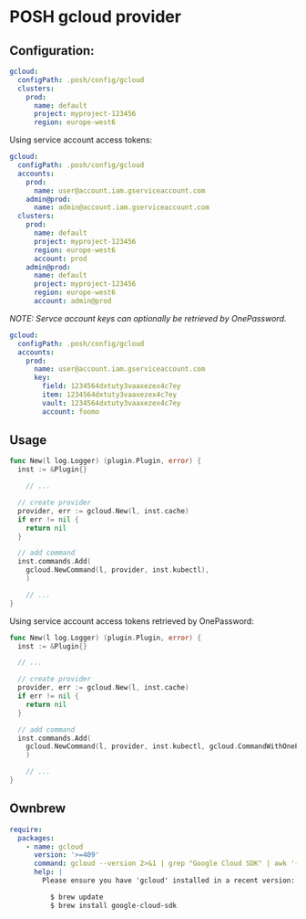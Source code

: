 # POSH gcloud provider

## Configuration:

```yaml
gcloud:
  configPath: .posh/config/gcloud
  clusters:
    prod:
      name: default
      project: myproject-123456
      region: europe-west6
```

Using service account access tokens:

```yaml
gcloud:
  configPath: .posh/config/gcloud
  accounts:
    prod:
      name: user@account.iam.gserviceaccount.com
    admin@prod:
      name: admin@account.iam.gserviceaccount.com
  clusters:
    prod:
      name: default
      project: myproject-123456
      region: europe-west6
      account: prod
    admin@prod:
      name: default
      project: myproject-123456
      region: europe-west6
      account: admin@prod
```

*NOTE: Servce account keys can optionally be retrieved by OnePassword.*

```yaml
gcloud:
  configPath: .posh/config/gcloud
  accounts:
    prod:
      name: user@account.iam.gserviceaccount.com
      key:
        field: 1234564dxtuty3vaaxezex4c7ey
        item: 1234564dxtuty3vaaxezex4c7ey
        vault: 1234564dxtuty3vaaxezex4c7ey
        account: foomo
```

## Usage

```go
func New(l log.Logger) (plugin.Plugin, error) {
  inst := &Plugin{}

	// ...

  // create provider
  provider, err := gcloud.New(l, inst.cache)
  if err != nil {
    return nil
  }

  // add command
  inst.commands.Add(
    gcloud.NewCommand(l, provider, inst.kubectl),
	)

	// ...
}
```

Using service account access tokens retrieved by OnePassword:

```go
func New(l log.Logger) (plugin.Plugin, error) {
  inst := &Plugin{}

  // ...

  // create provider
  provider, err := gcloud.New(l, inst.cache)
  if err != nil {
    return nil
  }

  // add command
  inst.commands.Add(
    gcloud.NewCommand(l, provider, inst.kubectl, gcloud.CommandWithOnePassword(inst.op)),
	)

	// ...
}
```

## Ownbrew

```yaml
require:
  packages:
    - name: gcloud
      version: '>=409'
      command: gcloud --version 2>&1 | grep "Google Cloud SDK" | awk '{print $4}'
      help: |
        Please ensure you have 'gcloud' installed in a recent version: %s!

          $ brew update
          $ brew install google-cloud-sdk
```
